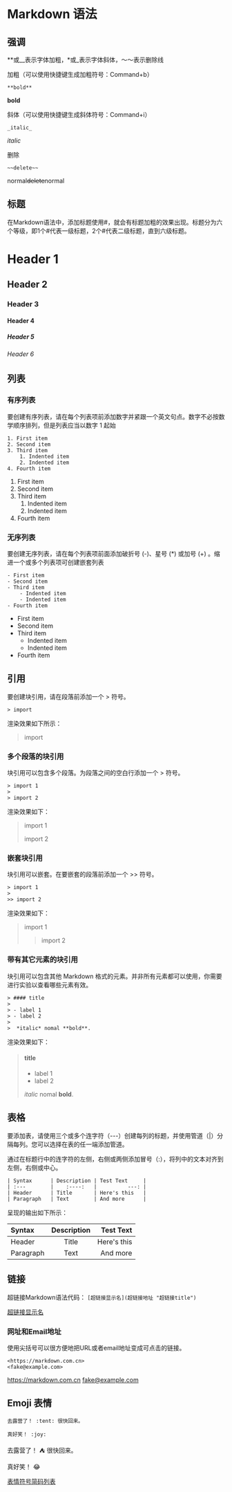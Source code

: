 # Markdown 语法

## 强调
**或__表示字体加粗，*或_表示字体斜体，～～表示删除线

加粗（可以使用快捷键生成加粗符号：Command+b）
```
**bold**
```
**bold**

斜体（可以使用快捷键生成斜体符号：Command+i）
```
_italic_
```
_italic_

删除
```
~~delete~~
```

normal~~delete~~normal


## 标题
在Markdown语法中，添加标题使用#，就会有标题加粗的效果出现。标题分为六个等级，即1个#代表一级标题，2个#代表二级标题，直到六级标题。

# Header 1
## Header 2
### Header 3
#### Header 4
##### Header 5
###### Header 6

## 列表 

### 有序列表
要创建有序列表，请在每个列表项前添加数字并紧跟一个英文句点。数字不必按数学顺序排列，但是列表应当以数字 1 起始
```
1. First item
2. Second item
3. Third item
    1. Indented item
    2. Indented item
4. Fourth item
```

1. First item
2. Second item
3. Third item
    1. Indented item
    2. Indented item
4. Fourth item

### 无序列表

要创建无序列表，请在每个列表项前面添加破折号 (-)、星号 (*) 或加号 (+) 。缩进一个或多个列表项可创建嵌套列表
```
- First item
- Second item
- Third item
    - Indented item
    - Indented item
- Fourth item
```
- First item
- Second item
- Third item
    - Indented item
    - Indented item
- Fourth item

## 引用
要创建块引用，请在段落前添加一个 > 符号。
```
> import
```
渲染效果如下所示：

> import

### 多个段落的块引用
块引用可以包含多个段落。为段落之间的空白行添加一个 > 符号。
```
> import 1
>
> import 2
```
渲染效果如下：

> import 1
>
> import 2

### 嵌套块引用
块引用可以嵌套。在要嵌套的段落前添加一个 >> 符号。
```
> import 1
>
>> import 2
```
渲染效果如下：

> import 1
>
>> import 2

### 带有其它元素的块引用
块引用可以包含其他 Markdown 格式的元素。并非所有元素都可以使用，你需要进行实验以查看哪些元素有效。
```
> #### title
>
> - label 1
> - label 2
>
>  *italic* nomal **bold**.
```
渲染效果如下：

> #### title
>
> - label 1
> - label 2
>
>  *italic* nomal **bold**.

## 表格

要添加表，请使用三个或多个连字符（---）创建每列的标题，并使用管道（|）分隔每列。您可以选择在表的任一端添加管道。

通过在标题行中的连字符的左侧，右侧或两侧添加冒号（:），将列中的文本对齐到左侧，右侧或中心。
```
| Syntax      | Description | Test Text     |
| :---        |    :----:   |          ---: |
| Header      | Title       | Here's this   |
| Paragraph   | Text        | And more      |
```

呈现的输出如下所示：

| Syntax      | Description | Test Text     |
| :---        |    :----:   |          ---: |
| Header      | Title       | Here's this   |
| Paragraph   | Text        | And more      |


## 链接

超链接Markdown语法代码：
`[超链接显示名](超链接地址 "超链接title")`

[超链接显示名](超链接地址 "超链接title")

### 网址和Email地址

使用尖括号可以很方便地把URL或者email地址变成可点击的链接。
```
<https://markdown.com.cn>
<fake@example.com>
```

<https://markdown.com.cn>
<fake@example.com>

## Emoji 表情

```
去露营了！ :tent: 很快回来。

真好笑！ :joy:
```
去露营了！ :tent: 很快回来。

真好笑！ :joy:

[表情符号简码列表](https://gist.github.com/rxaviers/7360908)



